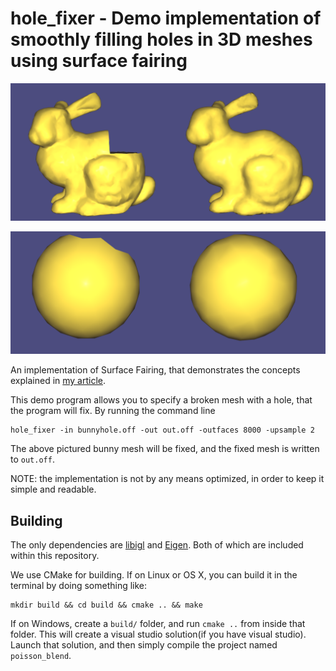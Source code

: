 # hole_fixer - Demo implementation of smoothly filling holes in 3D meshes using surface fairing

![](img/bunnymontage.png)

![](img/spheremontage.png)

An implementation of Surface Fairing, that demonstrates the concepts explained in 
[my article](https://erkaman.github.io/posts/hole_filling.html).

This demo program allows you to specify a broken mesh with a hole, that the program will fix.
By running the command line

```
hole_fixer -in bunnyhole.off -out out.off -outfaces 8000 -upsample 2
```

The above pictured bunny mesh will be fixed, and the fixed mesh is written to `out.off`.

NOTE: the implementation is not by any means optimized, in order to keep it 
simple and readable.

## Building

The only dependencies are [libigl](https://github.com/libigl/libigl) and [Eigen](http://eigen.tuxfamily.org/index.php?title=Main_Page).
Both of which are included within this repository.

We use CMake for building. If on Linux or OS X, you can build it in the terminal by doing something like:

```
mkdir build && cd build && cmake .. && make
```

If on Windows, create a `build/` folder, and run `cmake ..` from
inside that folder. This will create a visual studio solution(if you
have visual studio). Launch that solution, and then simply compile the
project named `poisson_blend`.
